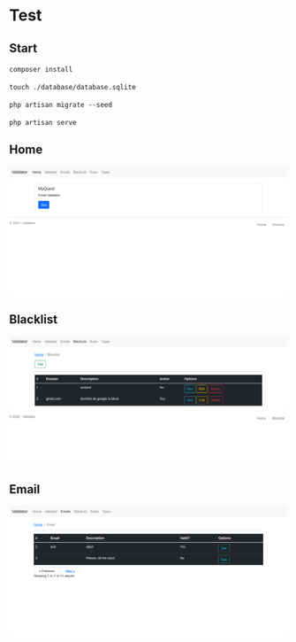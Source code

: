 # Test

## Start
```
composer install

touch ./database/database.sqlite

php artisan migrate --seed

php artisan serve
```

## Home
<img src="./screenshot/home.png">

## Blacklist
<img src="./screenshot/blacklist.png">

## Email
<img src="./screenshot/emails.png">

